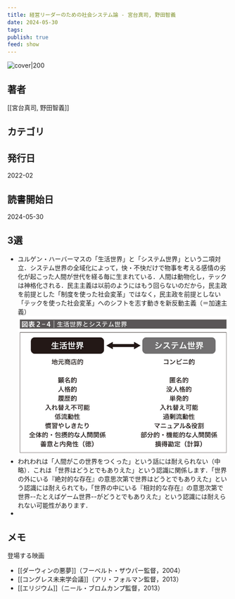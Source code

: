 ```yaml
---
title: 経営リーダーのための社会システム論 - 宮台真司, 野田智義
date: 2024-05-30
tags: 
publish: true
feed: show
---
```

![cover|200](http://books.google.com/books/content?id=-tDszgEACAAJ&printsec=frontcover&img=1&zoom=1&source=gbs_api)
## 著者
[[宮台真司, 野田智義]]
## カテゴリ

## 発行日
2022-02
## 読書開始日
2024-05-30

## 3選
 - ユルゲン・ハーバーマスの「生活世界」と「システム世界」という二項対立．システム世界の全域化によって，快・不快だけで物事を考える感情の劣化が起こった人間が世代を経る毎に生まれている．人間は動物化し，テックは神格化される．民主主義は以前のようにはもう回らないのだから，民主政を前提とした「制度を使った社会変革」ではなく，民主政を前提としない「テックを使った社会変革」へのシフトを志す動きを新反動主義（＝加速主義）
   ![](../../assets/img/Public/IMG_1368.jpg)
 - われわれは「人間がこの世界をつくった」という話には耐えられない（中略）．これは「世界はどうとでもありえた」という認識に関係します．「世界の外にいる『絶対的な存在』の意思次第で世界はどうとでもありえた」という認識には耐えられても，「世界の中にいる『相対的な存在』の意思次第で世界--たとえばゲーム世界--がどうとでもありえた」という認識には耐えられない可能性があります．
 - 
## メモ


登場する映画
- [[ダーウィンの悪夢]]（フーベルト・ザウパー監督，2004）
- [[コングレス未来学会議]]（アリ・フォルマン監督，2013）
- [[エリジウム]]（ニール・ブロムカンプ監督，2013）
